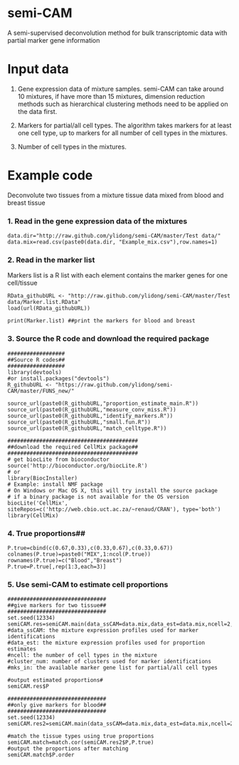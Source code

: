 # semi-CAM
A semi-supervised deconvolution method for bulk transcriptomic data with partial marker gene information


# Input data 

1. Gene expression data of mixture samples. semi-CAM can take around 10 mixtures, if have more than 15 mixtures, dimension reduction methods such as hierarchical clustering methods need to be applied on the data first. 

2. Markers for partial/all cell types. The algorithm takes markers for at least one cell type, up to markers for all number of cell types in the mixtures.

3. Number of cell types in the mixtures. 


# Example code

Deconvolute two tissues from a mixture tissue data mixed from blood and breast tissue

### 1. Read in the gene expression data of the mixtures

```
data.dir="http://raw.github.com/ylidong/semi-CAM/master/Test data/"
data.mix=read.csv(paste0(data.dir, "Example_mix.csv"),row.names=1)
```

### 2. Read in the marker list

Markers list is a R list with each element contains the marker genes for one cell/tissue

```
RData_githubURL <- "http://raw.github.com/ylidong/semi-CAM/master/Test data/Marker.list.RData"
load(url(RData_githubURL))

print(Marker.list) ##print the markers for blood and breast
```

### 3. Source the R code and download the required package
```
##################
##Source R codes##
##################
library(devtools)
#or install.packages("devtools")
R_githubURL <- "https://raw.github.com/ylidong/semi-CAM/master/FUNS_new/"

source_url(paste0(R_githubURL,"proportion_estimate_main.R"))
source_url(paste0(R_githubURL,"measure_conv_miss.R"))
source_url(paste0(R_githubURL,"identify_markers.R"))
source_url(paste0(R_githubURL,"small.fun.R"))
source_url(paste0(R_githubURL,"match_celltype.R"))

#########################################
##download the required CellMix package##
#########################################
# get biocLite from bioconductor
source('http://bioconductor.org/biocLite.R')
# or
library(BiocInstaller)
# Example: install NMF package
# On Windows or Mac OS X, this will try install the source package 
# if a binary package is not available for the OS version
biocLite('CellMix', siteRepos=c('http://web.cbio.uct.ac.za/~renaud/CRAN'), type='both')
library(CellMix)

```

### 4. True proportions##
```
P.true=cbind(c(0.67,0.33),c(0.33,0.67),c(0.33,0.67))
colnames(P.true)=paste0("MIX",1:ncol(P.true))
rownames(P.true)=c("Blood","Breast")
P.true=P.true[,rep(1:3,each=3)]
```
### 5. Use semi-CAM to estimate cell proportions

```
###############################
##give markers for two tissue##
###############################
set.seed(12334)
semiCAM.res=semiCAM.main(data_ssCAM=data.mix,data_est=data.mix,ncell=2,cluster_num=50,mks_in=Marker.list)
#data_ssCAM: the mixture expression profiles used for marker identifications
#data_est: the mixture expression profiles used for proportion estimates 
#ncell: the number of cell types in the mixture
#cluster_num: number of clusters used for marker identifications
#mks_in: the available marker gene list for partial/all cell types

#output estimated proportions#
semiCAM.res$P

###############################
##only give markers for blood##
###############################
set.seed(12334)
semiCAM.res2=semiCAM.main(data_ssCAM=data.mix,data_est=data.mix,ncell=2,cluster_num=50,mks_in=Marker.list[1])

#match the tissue types using true proportions
semiCAM.match=match.cor(semiCAM.res2$P,P.true)
#output the proportions after matching
semiCAM.match$P.order

```
